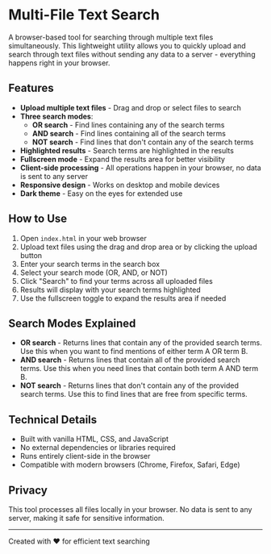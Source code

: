 # Multi-File Text Search

A browser-based tool for searching through multiple text files simultaneously. This lightweight utility allows you to quickly upload and search through text files without sending any data to a server - everything happens right in your browser.

## Features

- **Upload multiple text files** - Drag and drop or select files to search
- **Three search modes**:
  - **OR search** - Find lines containing any of the search terms
  - **AND search** - Find lines containing all of the search terms
  - **NOT search** - Find lines that don't contain any of the search terms
- **Highlighted results** - Search terms are highlighted in the results
- **Fullscreen mode** - Expand the results area for better visibility
- **Client-side processing** - All operations happen in your browser, no data is sent to any server
- **Responsive design** - Works on desktop and mobile devices
- **Dark theme** - Easy on the eyes for extended use

## How to Use

1. Open `index.html` in your web browser
2. Upload text files using the drag and drop area or by clicking the upload button
3. Enter your search terms in the search box
4. Select your search mode (OR, AND, or NOT)
5. Click "Search" to find your terms across all uploaded files
6. Results will display with your search terms highlighted
7. Use the fullscreen toggle to expand the results area if needed

## Search Modes Explained

- **OR search** - Returns lines that contain any of the provided search terms. Use this when you want to find mentions of either term A OR term B.
- **AND search** - Returns lines that contain all of the provided search terms. Use this when you need lines that contain both term A AND term B.
- **NOT search** - Returns lines that don't contain any of the provided search terms. Use this to find lines that are free from specific terms.

## Technical Details

- Built with vanilla HTML, CSS, and JavaScript
- No external dependencies or libraries required
- Runs entirely client-side in the browser
- Compatible with modern browsers (Chrome, Firefox, Safari, Edge)

## Privacy

This tool processes all files locally in your browser. No data is sent to any server, making it safe for sensitive information.

---

Created with ❤️ for efficient text searching

